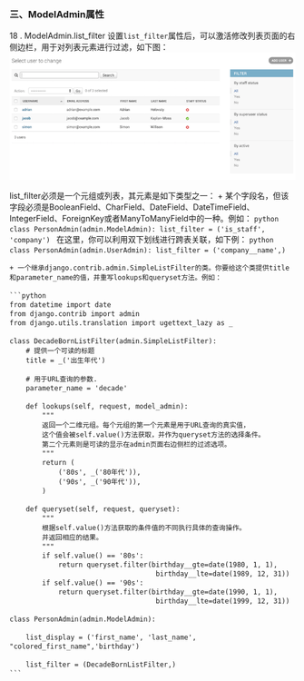 ### 三、ModelAdmin属性

18 . ModelAdmin.list_filter
设置`list_filter`属性后，可以激活修改列表页面的右侧边栏，用于对列表元素进行过滤，如下图：
![](../images/chapter12/011.png)

list_filter必须是一个元组或列表，其元素是如下类型之一：
    + 某个字段名，但该字段必须是BooleanField、CharField、DateField、DateTimeField、IntegerField、ForeignKey或者ManyToManyField中的一种。例如：
    ```python
    class PersonAdmin(admin.ModelAdmin):
        list_filter = ('is_staff', 'company')
    ```
    在这里，你可以利用双下划线进行跨表关联，如下例：
    ```python
    class PersonAdmin(admin.UserAdmin):
        list_filter = ('company__name',)
    ```
    
    + 一个继承django.contrib.admin.SimpleListFilter的类。你要给这个类提供title和parameter_name的值，并重写lookups和queryset方法。例如：
    
    ```python
    from datetime import date
    from django.contrib import admin
    from django.utils.translation import ugettext_lazy as _
    
    class DecadeBornListFilter(admin.SimpleListFilter):
        # 提供一个可读的标题
        title = _('出生年代')
    
        # 用于URL查询的参数.
        parameter_name = 'decade'
    
        def lookups(self, request, model_admin):
            """
            返回一个二维元组。每个元组的第一个元素是用于URL查询的真实值，
            这个值会被self.value()方法获取，并作为queryset方法的选择条件。
            第二个元素则是可读的显示在admin页面右边侧栏的过滤选项。        
            """
            return (
                ('80s', _('80年代')),
                ('90s', _('90年代')),
            )
            
        def queryset(self, request, queryset):
            """
            根据self.value()方法获取的条件值的不同执行具体的查询操作。
            并返回相应的结果。
            """
            if self.value() == '80s':
                return queryset.filter(birthday__gte=date(1980, 1, 1),
                                        birthday__lte=date(1989, 12, 31))
            if self.value() == '90s':
                return queryset.filter(birthday__gte=date(1990, 1, 1),
                                        birthday__lte=date(1999, 12, 31))

    class PersonAdmin(admin.ModelAdmin):
    
        list_display = ('first_name', 'last_name', "colored_first_name",'birthday')
    
        list_filter = (DecadeBornListFilter,)
    ```
    